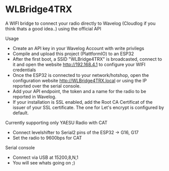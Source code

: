 # WLBridge4TRX
A WIFI bridge to connect your radio directly to Wavelog (Cloudlog if you think thats a good idea..) using the official API

Usage
- Create an API key in your Wavelog Account with write privilegs
- Compile and upload this project (PlattformIO) to an ESP32
- After the first boot, a SSID "WLBridge4TRX" is broadcasted, connect to it and open the website http://192.168.4.1 to configure your WIFI credentials
- Once the ESP32 is connected to your network/hotshop, open the configuration website http://WLBridge4TRX.local or using the IP reported over the serial console.
- Add your API endpoint, the token and a name for the radio to be reported in Wavelog.
- If your installation is SSL enabled, add the Root CA Certificat of the issuer of your SSL certificate. The one for Let's encrypt is configured by default.

Currently supporting only YAESU Radio with CAT
- Connect levelshifter to Serial2 pins of the ESP32 -> G16, G17
- Set the radio to 9600bps for CAT

Serial console
- Connect via USB at 15200,8,N,1
- You will see whats going on ;)

